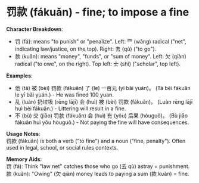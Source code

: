 # **罚款 (fákuǎn) - fine; to impose a fine**

**Character Breakdown**:  
- 罚 (fá): means "to punish" or "penalize". Left: 罒 (wǎng) radical ("net", indicating law/justice, on the top). Right: 去 (qù) ("to go").  
- 款 (kuǎn): means "money", "funds", or "sum of money". Left: 欠 (qiàn) radical ("to owe", on the right). Top left: 士 (shì) ("scholar", top left).

**Examples**:  
- 他 (tā) 被 (bèi) 罚款 (fákuǎn) 了 (le) 一百元 (yī bǎi yuán)。 (Tā bèi fákuǎn le yī bǎi yuán.) - He was fined 100 yuan.  
- 乱 (luàn) 扔垃圾 (rēng lājī) 会 (huì) 被 (bèi) 罚款 (fákuǎn)。 (Luàn rēng lājī huì bèi fákuǎn.) - Littering will result in a fine.  
- 不 (bù) 交 (jiāo) 罚款 (fákuǎn) 会 (huì) 有 (yǒu) 后果 (hòuguǒ)。 (Bù jiāo fákuǎn huì yǒu hòuguǒ.) - Not paying the fine will have consequences.

**Usage Notes**:  
罚款 (fákuǎn) is both a verb ("to fine") and a noun ("fine, penalty"). Often used in legal, school, or social rules contexts.

**Memory Aids**:  
罚 (fá): Think "law net" catches those who go (去 qù) astray = punishment.  
款 (kuǎn): "Owing" (欠 qiàn) money leads to paying a sum (款 kuǎn) = fine.